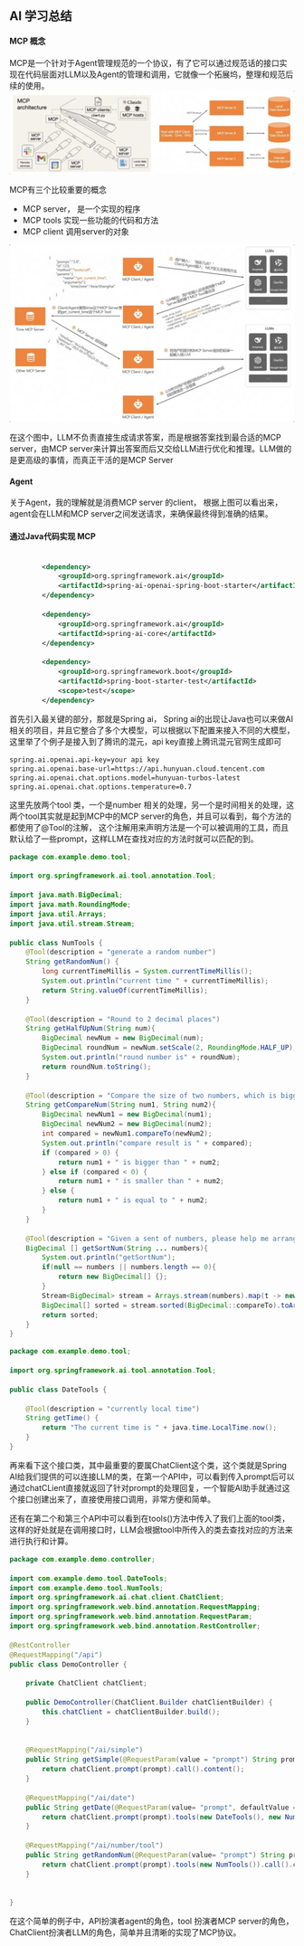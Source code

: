 ## AI 学习总结

#### MCP 概念

MCP是一个针对于Agent管理规范的一个协议，有了它可以通过规范话的接口实现在代码层面对LLM以及Agent的管理和调用，它就像一个拓展坞，整理和规范后续的使用。
![MCP 概念](Notes_250525_132205_3aa.jpg)


MCP有三个比较重要的概念
* MCP server， 是一个实现的程序
* MCP tools 实现一些功能的代码和方法
* MCP client 调用server的对象

![调用逻辑](Notes_250525_132210_eff.jpg)

在这个图中，LLM不负责直接生成请求答案，而是根据答案找到最合适的MCP server，由MCP server来计算出答案而后又交给LLM进行优化和推理。LLM做的是更高级的事情，而真正干活的是MCP Server

#### Agent
关于Agent，我的理解就是消费MCP server 的client， 根据上图可以看出来，agent会在LLM和MCP server之间发送请求，来确保最终得到准确的结果。


#### 通过Java代码实现 MCP 

```XML

		<dependency>
			<groupId>org.springframework.ai</groupId>
			<artifactId>spring-ai-openai-spring-boot-starter</artifactId>
		</dependency>

		<dependency>
			<groupId>org.springframework.ai</groupId>
			<artifactId>spring-ai-core</artifactId>
		</dependency>

		<dependency>
			<groupId>org.springframework.boot</groupId>
			<artifactId>spring-boot-starter-test</artifactId>
			<scope>test</scope>
		</dependency>

```

首先引入最关键的部分，那就是Spring ai， Spring ai的出现让Java也可以来做AI相关的项目，并且它整合了多个大模型，可以根据以下配置来接入不同的大模型，这里举了个例子是接入到了腾讯的混元，api key直接上腾讯混元官网生成即可
```properties
spring.ai.openai.api-key=your api key
spring.ai.openai.base-url=https://api.hunyuan.cloud.tencent.com
spring.ai.openai.chat.options.model=hunyuan-turbos-latest
spring.ai.openai.chat.options.temperature=0.7
```

这里先放两个tool 类，一个是number 相关的处理，另一个是时间相关的处理，这两个tool其实就是起到MCP中的MCP server的角色，并且可以看到，每个方法的都使用了@Tool的注解， 这个注解用来声明方法是一个可以被调用的工具，而且默认给了一些prompt，这样LLM在查找对应的方法时就可以匹配的到。

```java
package com.example.demo.tool;

import org.springframework.ai.tool.annotation.Tool;

import java.math.BigDecimal;
import java.math.RoundingMode;
import java.util.Arrays;
import java.util.stream.Stream;

public class NumTools {
    @Tool(description = "generate a random number")
    String getRandomNum() {
        long currentTimeMillis = System.currentTimeMillis();
        System.out.println("current time " + currentTimeMillis);
        return String.valueOf(currentTimeMillis);
    }

    @Tool(description = "Round to 2 decimal places")
    String getHalfUpNum(String num){
        BigDecimal newNum = new BigDecimal(num);
        BigDecimal roundNum = newNum.setScale(2, RoundingMode.HALF_UP);
        System.out.println("round number is" + roundNum);
        return roundNum.toString();
    }

    @Tool(description = "Compare the size of two numbers, which is bigger and which is smaller")
    String getCompareNum(String num1, String num2){
        BigDecimal newNum1 = new BigDecimal(num1);
        BigDecimal newNum2 = new BigDecimal(num2);
        int compared = newNum1.compareTo(newNum2);
        System.out.println("compare result is " + compared);
        if (compared > 0) {
            return num1 + " is bigger than " + num2;
        } else if (compared < 0) {
            return num1 + " is smaller than " + num2;
        } else {
            return num1 + " is equal to " + num2;
        }
    }

    @Tool(description = "Given a sent of numbers, please help me arrange the sizes in the specified order, from largest to smallest by default")
    BigDecimal [] getSortNum(String ... numbers){
        System.out.println("getSortNum");
        if(null == numbers || numbers.length == 0){
            return new BigDecimal[] {};
        }
        Stream<BigDecimal> stream = Arrays.stream(numbers).map(t -> new BigDecimal(t));
        BigDecimal[] sorted = stream.sorted(BigDecimal::compareTo).toArray(BigDecimal[]::new);
        return sorted;
    }
}
```

```java
package com.example.demo.tool;

import org.springframework.ai.tool.annotation.Tool;

public class DateTools {

    @Tool(description = "currently local time")
    String getTime() {
        return "The current time is " + java.time.LocalTime.now();
    }
}

```

再来看下这个接口类，其中最重要的要属ChatClient这个类，这个类就是Spring AI给我们提供的可以连接LLM的类，在第一个API中，可以看到传入prompt后可以通过chatCLient直接就返回了针对prompt的处理回复，一个智能AI助手就通过这个接口创建出来了，直接使用接口调用，非常方便和简单。

还有在第二个和第三个API中可以看到在tools()方法中传入了我们上面的tool类，这样的好处就是在调用接口时，LLM会根据tool中所传入的类去查找对应的方法来进行执行和计算。

``` java
package com.example.demo.controller;

import com.example.demo.tool.DateTools;
import com.example.demo.tool.NumTools;
import org.springframework.ai.chat.client.ChatClient;
import org.springframework.web.bind.annotation.RequestMapping;
import org.springframework.web.bind.annotation.RequestParam;
import org.springframework.web.bind.annotation.RestController;

@RestController
@RequestMapping("/api")
public class DemoController {

    private ChatClient chatClient;

    public DemoController(ChatClient.Builder chatClientBuilder) {
        this.chatClient = chatClientBuilder.build();
    }


    @RequestMapping("/ai/simple")
    public String getSimple(@RequestParam(value = "prompt") String prompt){
        return chatClient.prompt(prompt).call().content();
    }

    @RequestMapping("/ai/date")
    public String getDate(@RequestParam(value= "prompt", defaultValue = "get current date and time") String prompt){
        return chatClient.prompt(prompt).tools(new DateTools(), new NumTools()).call().content();
    }

    @RequestMapping("/ai/number/tool")
    public String getRandomNum(@RequestParam(value= "prompt") String prompt){
        return chatClient.prompt(prompt).tools(new NumTools()).call().content();
    }


}
```

在这个简单的例子中，API扮演者agent的角色，tool 扮演者MCP server的角色，ChatClient扮演者LLM的角色，简单并且清晰的实现了MCP协议。
